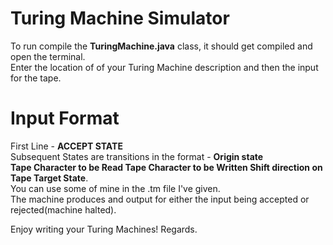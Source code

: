 # Turing Machine Simulator
To run compile the **TuringMachine.java** class, it should get compiled and open the terminal.  
Enter the location of of your Turing Machine description and then the input for the tape.

# Input Format
First Line - **ACCEPT STATE**  
Subsequent States are transitions in the format - 
**Origin state  
Tape Character to be Read
Tape Character to be Written
Shift direction on Tape
Target State**.    
You can use some of mine in the .tm file I've given.  
The machine produces and output for either the input being accepted or rejected(machine halted).  

Enjoy writing your Turing Machines! Regards.
